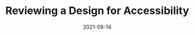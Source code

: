 ---
date: 2021-08-14
publisher: a11yproject
tags:
  - accessibility
  - code-reviews
  - user-experience
target_url: https://www.a11yproject.com/posts/2021-08-14-reviewing-a-design-for-accessibility/
title: Reviewing a Design for Accessibility
---